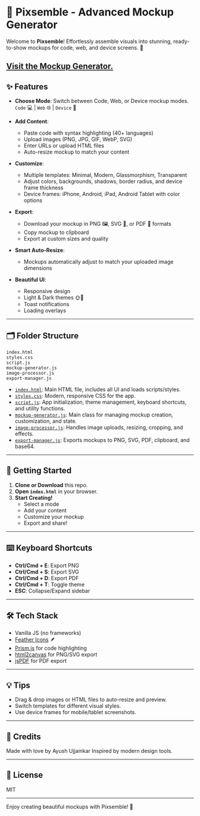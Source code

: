 # 📸 Pixsemble - Advanced Mockup Generator

Welcome to **Pixsemble**! Effortlessly assemble visuals into stunning, ready-to-show mockups for code, web, and device screens. 🚀

[Visit the Mockup Generator.](https://pixsemble.vercel.app/)
---

## ✨ Features

- **Choose Mode**: Switch between Code, Web, or Device mockup modes.  
  `Code` 💻 | `Web` 🌐 | `Device` 📱

- **Add Content**:  
  - Paste code with syntax highlighting (40+ languages)  
  - Upload images (PNG, JPG, GIF, WebP, SVG)  
  - Enter URLs or upload HTML files  
  - Auto-resize mockup to match your content

- **Customize**:  
  - Multiple templates: Minimal, Modern, Glassmorphism, Transparent  
  - Adjust colors, backgrounds, shadows, border radius, and device frame thickness  
  - Device frames: iPhone, Android, iPad, Android Tablet with color options

- **Export**:  
  - Download your mockup in PNG 🖼️, SVG 🧩, or PDF 📄 formats  
  - Copy mockup to clipboard  
  - Export at custom sizes and quality

- **Smart Auto-Resize**:  
  - Mockups automatically adjust to match your uploaded image dimensions

- **Beautiful UI**:  
  - Responsive design  
  - Light & Dark themes 🌞🌚  
  - Toast notifications  
  - Loading overlays

---

## 🗂️ Folder Structure

```
index.html
styles.css
script.js
mockup-generator.js
image-processor.js
export-manager.js
```

- [`index.html`](index.html): Main HTML file, includes all UI and loads scripts/styles.
- [`styles.css`](styles.css): Modern, responsive CSS for the app.
- [`script.js`](script.js): App initialization, theme management, keyboard shortcuts, and utility functions.
- [`mockup-generator.js`](mockup-generator.js): Main class for managing mockup creation, customization, and state.
- [`image-processor.js`](image-processor.js): Handles image uploads, resizing, cropping, and effects.
- [`export-manager.js`](export-manager.js): Exports mockups to PNG, SVG, PDF, clipboard, and base64.

---

## 🚀 Getting Started

1. **Clone or Download** this repo.
2. **Open `index.html`** in your browser.
3. **Start Creating!**  
   - Select a mode  
   - Add your content  
   - Customize your mockup  
   - Export and share!

---

## ⌨️ Keyboard Shortcuts

- **Ctrl/Cmd + E**: Export PNG  
- **Ctrl/Cmd + S**: Export SVG  
- **Ctrl/Cmd + D**: Export PDF  
- **Ctrl/Cmd + T**: Toggle theme  
- **ESC**: Collapse/Expand sidebar

---

## 🛠️ Tech Stack

- Vanilla JS (no frameworks)
- [Feather Icons](https://feathericons.com/) 🪶
- [Prism.js](https://prismjs.com/) for code highlighting
- [html2canvas](https://html2canvas.hertzen.com/) for PNG/SVG export
- [jsPDF](https://github.com/parallax/jsPDF) for PDF export

---

## 💡 Tips

- Drag & drop images or HTML files to auto-resize and preview.
- Switch templates for different visual styles.
- Use device frames for mobile/tablet screenshots.

---

## 🖤 Credits

Made with love by Ayush Ujjainkar 
Inspired by modern design tools.

---

## 🐙 License

MIT

---

Enjoy creating beautiful mockups with Pixsemble! 🎨
